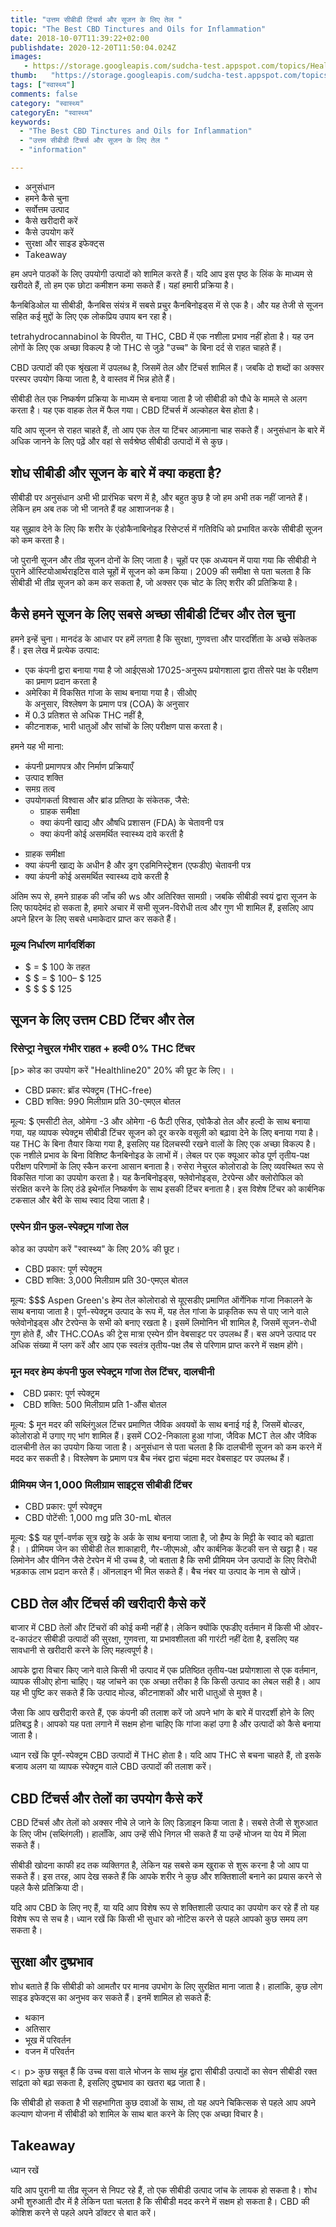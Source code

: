 ```yaml
---
title: "उत्तम सीबीडी टिंचर्स और सूजन के लिए तेल "
topic: "The Best CBD Tinctures and Oils for Inflammation"
date: 2018-10-07T11:39:22+02:00
publishdate: 2020-12-20T11:50:04.024Z
images: 
   - https://storage.googleapis.com/sudcha-test.appspot.com/topics/Health/default-selection/12.jpg
thumb:   "https://storage.googleapis.com/sudcha-test.appspot.com/topics/Health/default-selection/thumb/12.jpg"
tags: ["स्वास्थ्य"]
comments: false
category: "स्वास्थ्य"
categoryEn: "स्वास्थ्य"
keywords: 
  - "The Best CBD Tinctures and Oils for Inflammation"
  - "उत्तम सीबीडी टिंचर्स और सूजन के लिए तेल "
  - "information"

---
```

<ul> <li> अनुसंधान </li> <li> हमने कैसे चुना </li> <li> सर्वोत्तम उत्पाद </li> <li> कैसे खरीदारी करें </li> <li> कैसे उपयोग करें </li> <li> सुरक्षा और साइड इफेक्ट्स </li> <li> Takeaway </li> </ul> <p> हम अपने पाठकों के लिए उपयोगी उत्पादों को शामिल करते हैं। यदि आप इस पृष्ठ के लिंक के माध्यम से खरीदते हैं, तो हम एक छोटा कमीशन कमा सकते हैं। यहां हमारी प्रक्रिया है। </p> <p> कैनबिडिओल या सीबीडी, कैनबिस संयंत्र में सबसे प्रचुर कैनबिनोइड्स में से एक है। और यह तेजी से सूजन सहित कई मुद्दों के लिए एक लोकप्रिय उपाय बन रहा है। </p> <p> tetrahydrocannabinol के विपरीत, या THC, CBD में एक नशीला प्रभाव नहीं होता है। यह उन लोगों के लिए एक अच्छा विकल्प है जो THC से जुड़े "उच्च" के बिना दर्द से राहत चाहते हैं। </p> <p> CBD उत्पादों की एक श्रृंखला में उपलब्ध है, जिसमें तेल और टिंचर्स शामिल हैं। जबकि दो शब्दों का अक्सर परस्पर उपयोग किया जाता है, वे वास्तव में भिन्न होते हैं। </p> <p> सीबीडी तेल एक निष्कर्षण प्रक्रिया के माध्यम से बनाया जाता है जो सीबीडी को पौधे के मामले से अलग करता है। यह एक वाहक तेल में फैल गया। CBD टिंचर्स में अल्कोहल बेस होता है। </p> <p> यदि आप सूजन से राहत चाहते हैं, तो आप एक तेल या टिंचर आज़माना चाह सकते हैं। अनुसंधान के बारे में अधिक जानने के लिए पढ़ें और वहां से सर्वश्रेष्ठ सीबीडी उत्पादों में से कुछ। </p> <h2> शोध सीबीडी और सूजन के बारे में क्या कहता है? </h2> <p> सीबीडी पर अनुसंधान अभी भी प्रारंभिक चरण में है, और बहुत कुछ है जो हम अभी तक नहीं जानते हैं। लेकिन हम अब तक जो भी जानते हैं वह आशाजनक है। </p> <p> यह सुझाव देने के लिए कि शरीर के एंडोकैनाबिनोइड रिसेप्टर्स में गतिविधि को प्रभावित करके सीबीडी सूजन को कम करता है। </p> <p> जो पुरानी सूजन और तीव्र सूजन दोनों के लिए जाता है। चूहों पर एक अध्ययन में पाया गया कि सीबीडी ने पुराने ऑस्टियोआर्थराइटिस वाले चूहों में सूजन को कम किया। 2009 की समीक्षा से पता चलता है कि सीबीडी भी तीव्र सूजन को कम कर सकता है, जो अक्सर एक चोट के लिए शरीर की प्रतिक्रिया है। </p> <h2> कैसे हमने सूजन के लिए सबसे अच्छा सीबीडी टिंचर और तेल चुना </h2> <p> हमने इन्हें चुना। मानदंड के आधार पर हमें लगता है कि सुरक्षा, गुणवत्ता और पारदर्शिता के अच्छे संकेतक हैं। इस लेख में प्रत्येक उत्पाद: </p> <ul> <li> एक कंपनी द्वारा बनाया गया है जो आईएसओ 17025-अनुरूप प्रयोगशाला द्वारा तीसरे पक्ष के परीक्षण का प्रमाण प्रदान करता है </li> <li> अमेरिका में विकसित गांजा के साथ बनाया गया है। सीओए </li> के अनुसार, विश्लेषण के प्रमाण पत्र (COA) के अनुसार </li> <li> में 0.3 प्रतिशत से अधिक THC नहीं है, </li> <li> कीटनाशक, भारी धातुओं और सांचों के लिए परीक्षण पास करता है। </ul> <p> हमने यह भी माना: </p> <ul> <li> कंपनी प्रमाणपत्र और निर्माण प्रक्रियाएँ </li> <li> उत्पाद शक्ति </li> <li> समग्र तत्व </li> <li > उपयोगकर्ता विश्वास और ब्रांड प्रतिष्ठा के संकेतक, जैसे: <ul> <li> ग्राहक समीक्षा </li> <li> क्या कंपनी खाद्य और औषधि प्रशासन (FDA) के चेतावनी पत्र </li> <li के अधीन है या नहीं > क्या कंपनी कोई असमर्थित स्वास्थ्य दावे करती है </li> </ul> </li> </ul> <ul> <li> ग्राहक समीक्षा </li> <li> क्या कंपनी खाद्य के अधीन है और ड्रग एडमिनिस्ट्रेशन (एफडीए) चेतावनी पत्र </li> <li> क्या कंपनी कोई असमर्थित स्वास्थ्य दावे करती है </li> </ul> <p> अंतिम रूप से, हमने ग्राहक की जाँच की ws और अतिरिक्त सामग्री। जबकि सीबीडी स्वयं द्वारा सूजन के लिए फायदेमंद हो सकता है, हमारे अचार में सभी सूजन-विरोधी तत्व और गुण भी शामिल हैं, इसलिए आप अपने हिरन के लिए सबसे धमाकेदार प्राप्त कर सकते हैं। </p> <h3> मूल्य निर्धारण मार्गदर्शिका </h3> <ul> <li> $ = $ 100 के तहत </li> <li> $ $ = $ 100– $ 125 </li> <li> $ $ $ $ 125 </li> </ul> <h2> सूजन के लिए उत्तम CBD टिंचर और तेल </h2> <h3> रिसेप्ट्रा नेचुरल गंभीर राहत + हल्दी 0% THC टिंचर </h3> [p> कोड का उपयोग करें "Healthline20" 20% की छूट के लिए। । </p> <ul> <li> CBD प्रकार: ब्रॉड स्पेक्ट्रम (THC-free) </li> <li> CBD शक्ति: 990 मिलीग्राम प्रति 30-एमएल बोतल </li> </ul> <p> मूल्य: $ एमसीटी तेल, ओमेगा -3 और ओमेगा -6 फैटी एसिड, एवोकैडो तेल और हल्दी के साथ बनाया गया, यह व्यापक स्पेक्ट्रम सीबीडी टिंचर सूजन को दूर करके वसूली को बढ़ावा देने के लिए बनाया गया है। यह THC के बिना तैयार किया गया है, इसलिए यह दिलचस्पी रखने वालों के लिए एक अच्छा विकल्प है। एक नशीले प्रभाव के बिना विशिष्ट कैनबिनोइड के लाभों में। लेबल पर एक क्यूआर कोड पूर्ण तृतीय-पक्ष परीक्षण परिणामों के लिए स्कैन करना आसान बनाता है। रुसेरा नेचुरल कोलोराडो के लिए व्यवस्थित रूप से विकसित गांजा का उपयोग करता है। यह कैनबिनोइड्स, फ्लेवोनोइड्स, टेरपेन्स और क्लोरोफिल को संरक्षित करने के लिए ठंडे इथेनॉल निष्कर्षण के साथ इसकी टिंचर बनाता है। इस विशेष टिंचर को कार्बनिक टकसाल और बेरी के साथ स्वाद दिया जाता है। </p> <h3> एस्पेन ग्रीन फुल-स्पेक्ट्रम गांजा तेल </h3> <p> कोड का उपयोग करें "स्वास्थ्य" के लिए 20% की छूट। </p> <ul> <li> CBD प्रकार: पूर्ण स्पेक्ट्रम </li> <li> CBD शक्ति: 3,000 मिलीग्राम प्रति 30-एमएल बोतल </li> </ul> <p> मूल्य: $$$ Aspen Green's हेम्प तेल कोलोराडो से यूएसडीए प्रमाणित ऑर्गेनिक गांजा निकालने के साथ बनाया जाता है। पूर्ण-स्पेक्ट्रम उत्पाद के रूप में, यह तेल गांजा के प्राकृतिक रूप से पाए जाने वाले फ्लेवोनोइड्स और टेरपेन्स के सभी को बनाए रखता है। इसमें लिमोनिन भी शामिल है, जिसमें सूजन-रोधी गुण होते हैं, और THC.COAs की ट्रेस मात्रा एस्पेन ग्रीन वेबसाइट पर उपलब्ध हैं। बस अपने उत्पाद पर अधिक संख्या में प्लग करें और आप एक स्वतंत्र तृतीय-पक्ष लैब से परिणाम प्राप्त करने में सक्षम होंगे। </p> <h3> मून मदर हेम्प कंपनी फुल स्पेक्ट्रम गांजा तेल टिंचर, दालचीनी </h3 [...] उल> <li> CBD प्रकार: पूर्ण स्पेक्ट्रम </li> <li> CBD शक्ति: 500 मिलीग्राम प्रति 1-औंस बोतल </li> </ul> <p> मूल्य: $ मून मदर की सब्लिंगुअल टिंचर प्रमाणित जैविक अवयवों के साथ बनाई गई है, जिसमें बोल्डर, कोलोराडो में उगाए गए भांग शामिल हैं। इसमें CO2-निकाला हुआ गांजा, जैविक MCT तेल और जैविक दालचीनी तेल का उपयोग किया जाता है। अनुसंधान से पता चलता है कि दालचीनी सूजन को कम करने में मदद कर सकती है। विश्लेषण के प्रमाण पत्र बैच नंबर द्वारा चंद्रमा मदर वेबसाइट पर उपलब्ध हैं। </p> <h3> प्रीमियम जेन 1,000 मिलीग्राम साइट्रस सीबीडी टिंचर </h3> <ul> <li> CBD प्रकार: पूर्ण स्पेक्ट्रम </li> <li> CBD पोटेंसी: 1,000 mg प्रति 30-mL बोतल </li> </ul> <p> मूल्य: $$ यह पूर्ण-वर्णक सूत्र खट्टे के अर्क के साथ बनाया जाता है, जो हैम्प के मिट्टी के स्वाद को बढ़ाता है। । प्रीमियम जेन का सीबीडी तेल शाकाहारी, गैर-जीएमओ, और कार्बनिक केंटकी सन से खट्टा है। यह लिमोनेन और पीनिन जैसे टेरपेन में भी उच्च है, जो बताता है कि सभी प्रीमियम जेन उत्पादों के लिए विरोधी भड़काऊ लाभ प्रदान करते हैं। ऑनलाइन भी मिल सकते हैं। बैच नंबर या उत्पाद के नाम से खोजें। </p> <h2> CBD तेल और टिंचर्स की खरीदारी कैसे करें </h2> <p> बाजार में CBD तेलों और टिंचरों की कोई कमी नहीं है। लेकिन क्योंकि एफडीए वर्तमान में किसी भी ओवर-द-काउंटर सीबीडी उत्पादों की सुरक्षा, गुणवत्ता, या प्रभावशीलता की गारंटी नहीं देता है, इसलिए यह सावधानी से खरीदारी करने के लिए महत्वपूर्ण है। </p> <p> आपके द्वारा विचार किए जाने वाले किसी भी उत्पाद में एक प्रतिष्ठित तृतीय-पक्ष प्रयोगशाला से एक वर्तमान, व्यापक सीओए होना चाहिए। यह जांचने का एक अच्छा तरीका है कि किसी उत्पाद का लेबल सही है। आप यह भी पुष्टि कर सकते हैं कि उत्पाद मोल्ड, कीटनाशकों और भारी धातुओं से मुक्त है। </p> <p> जैसा कि आप खरीदारी करते हैं, एक कंपनी की तलाश करें जो अपने भांग के बारे में पारदर्शी होने के लिए प्रतिबद्ध है। आपको यह पता लगाने में सक्षम होना चाहिए कि गांजा कहां उगा है और उत्पादों को कैसे बनाया जाता है। </p> <p> ध्यान रखें कि पूर्ण-स्पेक्ट्रम CBD उत्पादों में THC होता है। यदि आप THC से बचना चाहते हैं, तो इसके बजाय अलग या व्यापक स्पेक्ट्रम वाले CBD उत्पादों की तलाश करें। </p> <h2> CBD टिंचर्स और तेलों का उपयोग कैसे करें </h2> <p> CBD टिंचर्स और तेलों को अक्सर नीचे ले जाने के लिए डिज़ाइन किया जाता है। सबसे तेजी से शुरुआत के लिए जीभ (सब्लिंगली)। हालाँकि, आप उन्हें सीधे निगल भी सकते हैं या उन्हें भोजन या पेय में मिला सकते हैं। </p> <p> सीबीडी खोदना काफी हद तक व्यक्तिगत है, लेकिन यह सबसे कम खुराक से शुरू करना है जो आप पा सकते हैं। इस तरह, आप देख सकते हैं कि आपके शरीर ने कुछ और शक्तिशाली बनाने का प्रयास करने से पहले कैसे प्रतिक्रिया दी। </p> <p> यदि आप CBD के लिए नए हैं, या यदि आप विशेष रूप से शक्तिशाली उत्पाद का उपयोग कर रहे हैं तो यह विशेष रूप से सच है। ध्यान रखें कि किसी भी सुधार को नोटिस करने से पहले आपको कुछ समय लग सकता है। </p> <h2> सुरक्षा और दुष्प्रभाव </h2> <p> शोध बताते हैं कि सीबीडी को आमतौर पर मानव उपभोग के लिए सुरक्षित माना जाता है। हालांकि, कुछ लोग साइड इफेक्ट्स का अनुभव कर सकते हैं। इनमें शामिल हो सकते हैं: </p> <ul> <li> थकान </li> <li> अतिसार </li> <li> भूख में परिवर्तन </li> <li> वजन में परिवर्तन </li> </ul> <। p> कुछ सबूत हैं कि उच्च वसा वाले भोजन के साथ मुंह द्वारा सीबीडी उत्पादों का सेवन सीबीडी रक्त सांद्रता को बढ़ा सकता है, इसलिए दुष्प्रभाव का खतरा बढ़ जाता है। </P> <p> कि सीबीडी हो सकता है भी सहभागिता कुछ दवाओं के साथ, तो यह अपने चिकित्सक से पहले आप अपने कल्याण योजना में सीबीडी को शामिल के साथ बात करने के लिए एक अच्छा विचार है। </P> <h2> Takeaway </h2> ध्यान रखें <p> यदि आप पुरानी या तीव्र सूजन से निपट रहे हैं, तो एक सीबीडी उत्पाद जांच के लायक हो सकता है। शोध अभी शुरुआती दौर में है लेकिन पता चलता है कि सीबीडी मदद करने में सक्षम हो सकता है। CBD की कोशिश करने से पहले अपने डॉक्टर से बात करें। </P> 